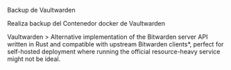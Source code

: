 Backup de Vaultwarden

Realiza backup del Contenedor docker de Vaultwarden

Vaultwarden > Alternative implementation of the Bitwarden server API written in Rust and compatible with upstream Bitwarden clients*, perfect for self-hosted deployment where running the official resource-heavy service might not be ideal.
